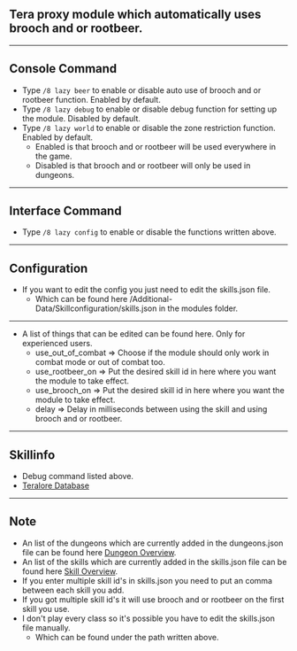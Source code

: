 ## Tera proxy module which automatically uses brooch and or rootbeer.

---

## Console Command
- Type `/8 lazy beer` to enable or disable auto use of brooch and or rootbeer function. Enabled by default.
- Type `/8 lazy debug` to enable or disable debug function for setting up the module. Disabled by default.
- Type `/8 lazy world` to enable or disable the zone restriction function. Enabled by default.
    - Enabled is that brooch and or rootbeer will be used everywhere in the game.
    - Disabled is that brooch and or rootbeer will only be used in dungeons.

---

## Interface Command
- Type `/8 lazy config` to enable or disable the functions written above.

---

## Configuration
- If you want to edit the config you just need to edit the skills.json file.
    - Which can be found here /Additional-Data/Skillconfiguration/skills.json in the modules folder.

---

- A list of things that can be edited can be found here. Only for experienced users.
    - use_out_of_combat => Choose if the module should only work in combat mode or out of combat too.
    - use_rootbeer_on => Put the desired skill id in here where you want the module to take effect.
    - use_brooch_on => Put the desired skill id in here where you want the module to take effect.
    - delay => Delay in milliseconds between using the skill and using brooch and or rootbeer.

---

## Skillinfo
- Debug command listed above.
- [Teralore Database](https://teralore.com/en/skills/)

---

## Note
- An list of the dungeons which are currently added in the dungeons.json file can be found here [Dungeon Overview](https://github.com/Tera-Shiraneko/lazyrootbeer/tree/master/Additional-Data/Dungeonconfiguration).
- An list of the skills which are currently added in the skills.json file can be found here [Skill Overview](https://github.com/Tera-Shiraneko/lazyrootbeer/tree/master/Additional-Data/Skillconfiguration).
- If you enter multiple skill id's in skills.json you need to put an comma between each skill you add.
- If you got multiple skill id's it will use brooch and or rootbeer on the first skill you use.
- I don't play every class so it's possible you have to edit the skills.json file manually.
    - Which can be found under the path written above.